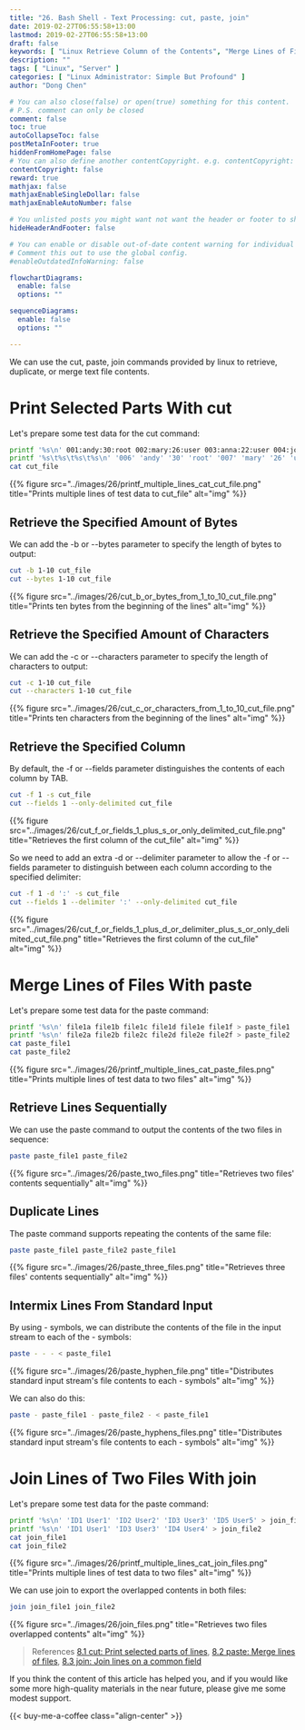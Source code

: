```yaml
---
title: "26. Bash Shell - Text Processing: cut, paste, join"
date: 2019-02-27T06:55:58+13:00
lastmod: 2019-02-27T06:55:58+13:00
draft: false
keywords: [ "Linux Retrieve Column of the Contents", "Merge Lines of Files", "Duplicate Lines", "Join Two Files' Lines" ]
description: ""
tags: [ "Linux", "Server" ]
categories: [ "Linux Administrator: Simple But Profound" ]
author: "Dong Chen"

# You can also close(false) or open(true) something for this content.
# P.S. comment can only be closed
comment: false
toc: true
autoCollapseToc: false
postMetaInFooter: true
hiddenFromHomePage: false
# You can also define another contentCopyright. e.g. contentCopyright: "This is another copyright."
contentCopyright: false
reward: true
mathjax: false
mathjaxEnableSingleDollar: false
mathjaxEnableAutoNumber: false

# You unlisted posts you might want not want the header or footer to show
hideHeaderAndFooter: false

# You can enable or disable out-of-date content warning for individual post.
# Comment this out to use the global config.
#enableOutdatedInfoWarning: false

flowchartDiagrams:
  enable: false
  options: ""

sequenceDiagrams: 
  enable: false
  options: ""

---
```


We can use the cut, paste, join commands provided by linux to retrieve, duplicate, or merge text file contents.

<!--more-->

# Print Selected Parts With cut

Let's prepare some test data for the cut command:

```bash
printf '%s\n' 001:andy:30:root 002:mary:26:user 003:anna:22:user 004:john:24:user 005:jeff:28:user >> cut_file
printf '%s\t%s\t%s\t%s\n' '006' 'andy' '30' 'root' '007' 'mary' '26' 'user' '008' 'anna' '22' 'user' '009' 'john' '24' 'user' '010' 'jeff' '28' 'user' >> cut_file
cat cut_file
```

{{% figure src="../images/26/printf_multiple_lines_cat_cut_file.png" title="Prints multiple lines of test data to cut_file" alt="img" %}}

## Retrieve the Specified Amount of Bytes

We can add the -b or --bytes parameter to specify the length of bytes to output:

```bash
cut -b 1-10 cut_file
cut --bytes 1-10 cut_file
```

{{% figure src="../images/26/cut_b_or_bytes_from_1_to_10_cut_file.png" title="Prints ten bytes from the beginning of the lines" alt="img" %}}

## Retrieve the Specified Amount of Characters

We can add the -c or --characters parameter to specify the length of characters to output:

```bash
cut -c 1-10 cut_file
cut --characters 1-10 cut_file
```

{{% figure src="../images/26/cut_c_or_characters_from_1_to_10_cut_file.png" title="Prints ten characters from the beginning of the lines" alt="img" %}}

## Retrieve the Specified Column

By default, the -f or --fields parameter distinguishes the contents of each column by TAB.

```bash
cut -f 1 -s cut_file
cut --fields 1 --only-delimited cut_file
```

{{% figure src="../images/26/cut_f_or_fields_1_plus_s_or_only_delimited_cut_file.png" title="Retrieves the first column of the cut_file" alt="img" %}}

So we need to add an extra -d or --delimiter parameter to allow the -f or --fields parameter to distinguish between each column according to the specified delimiter:

```bash
cut -f 1 -d ':' -s cut_file
cut --fields 1 --delimiter ':' --only-delimited cut_file
```

{{% figure src="../images/26/cut_f_or_fields_1_plus_d_or_delimiter_plus_s_or_only_delimited_cut_file.png" title="Retrieves the first column of the cut_file" alt="img" %}}

# Merge Lines of Files With paste

Let's prepare some test data for the paste command:

```bash
printf '%s\n' file1a file1b file1c file1d file1e file1f > paste_file1
printf '%s\n' file2a file2b file2c file2d file2e file2f > paste_file2
cat paste_file1
cat paste_file2
```

{{% figure src="../images/26/printf_multiple_lines_cat_paste_files.png" title="Prints multiple lines of test data to two files" alt="img" %}}

## Retrieve Lines Sequentially

We can use the paste command to output the contents of the two files in sequence:

```bash
paste paste_file1 paste_file2
```

{{% figure src="../images/26/paste_two_files.png" title="Retrieves two files' contents sequentially" alt="img" %}}

## Duplicate Lines

The paste command supports repeating the contents of the same file:

```bash
paste paste_file1 paste_file2 paste_file1
```

{{% figure src="../images/26/paste_three_files.png" title="Retrieves three files' contents sequentially" alt="img" %}}

## Intermix Lines From Standard Input

By using - symbols, we can distribute the contents of the file in the input stream to each of the - symbols:

```bash
paste - - - < paste_file1
```

{{% figure src="../images/26/paste_hyphen_file.png" title="Distributes standard input stream's file contents to each - symbols" alt="img" %}}

We can also do this:

```bash
paste - paste_file1 - paste_file2 - < paste_file1
```

{{% figure src="../images/26/paste_hyphens_files.png" title="Distributes standard input stream's file contents to each - symbols" alt="img" %}}

# Join Lines of Two Files With join

Let's prepare some test data for the paste command:

```bash
printf '%s\n' 'ID1 User1' 'ID2 User2' 'ID3 User3' 'ID5 User5' > join_file1
printf '%s\n' 'ID1 User1' 'ID3 User3' 'ID4 User4' > join_file2
cat join_file1
cat join_file2
```

{{% figure src="../images/26/printf_multiple_lines_cat_join_files.png" title="Prints multiple lines of test data to two files" alt="img" %}}

We can use join to export the overlapped contents in both files:

```bash
join join_file1 join_file2
```

{{% figure src="../images/26/join_files.png" title="Retrieves two files overlapped contents" alt="img" %}}

> References
> [8.1 cut: Print selected parts of lines](https://www.gnu.org/software/coreutils/manual/html_node/cut-invocation.html),
> [8.2 paste: Merge lines of files](https://www.gnu.org/software/coreutils/manual/html_node/paste-invocation.html),
> [8.3 join: Join lines on a common field](https://www.gnu.org/software/coreutils/manual/html_node/join-invocation.html)

If you think the content of this article has helped you, and if you would like some more high-quality materials in the near future, please give me some modest support.

<!-- Buy Me a Coffee Button -->
{{< buy-me-a-coffee class="align-center" >}}
